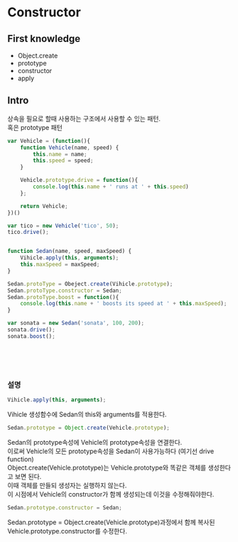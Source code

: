 # Constructor


## First knowledge
- Object.create
- prototype
- constructor
- apply

## Intro
상속을 필요로 할때 사용하는 구조에서 사용할 수 있는 패턴.<br>
혹은 prototype 패턴



```js
var Vehicle = (function(){
    function Vehicle(name, speed) {
        this.name = name;
        this.speed = speed;
    }

    Vehicle.prototype.drive = function(){
        console.log(this.name + ' runs at ' + this.speed)
    };

    return Vehicle;
})()

var tico = new Vehicle('tico', 50);
tico.drive();


function Sedan(name, speed, maxSpeed) {
    Vihicle.apply(this, arguments);     
    this.maxSpeed = maxSpeed;
}

Sedan.protoType = Obeject.create(Vihicle.prototype);
Sedan.protoType.constructor = Sedan;
Sedan.protoType.boost = function(){
    console.log(this.name + ' boosts its speed at ' + this.maxSpeed);
}

var sonata = new Sedan('sonata', 100, 200);
sonata.drive();
sonata.boost();
```

<br><br><br>


### 설명

```js
Vihicle.apply(this, arguments);
```
Vihicle 생성함수에 Sedan의 this와 arguments를 적용한다.

```js
Sedan.prototype = Object.create(Vehicle.prototype);
```

Sedan의 prototype속성에 Vehicle의 prototype속성을 연결한다.<br>
이로써 Vehicle의 모든 prototype속성을 Sedan이 사용가능하다 (여기선 drive function)<br>
Object.create(Vehicle.prototype)는 Vehicle.prototype와 똑같은 객체를 생성한다고 보면 된다.<br>
이때 객체를 만들되 생성자는 실행하지 않는다.<br>
이 시점에서 Vehicle의 constructor가 함께 생성되는데 이것을 수정해줘야한다.

```js
Sedan.prototype.constructor = Sedan;
```
Sedan.prototype = Object.create(Vehicle.prototype)과정에서 함께 복사된 Vehicle.prototype.constructor를 수정한다.
